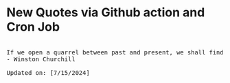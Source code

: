 # New Quotes via Github action and Cron Job

<pre>
<!-- #quote -->
If we open a quarrel between past and present, we shall find that we have lost the future.
- Winston Churchill

Updated on: [7/15/2024]
<!-- #quoteEnd -->
</pre>
